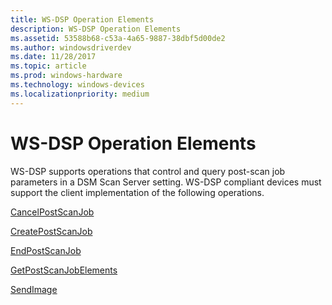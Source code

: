 ```yaml
---
title: WS-DSP Operation Elements
description: WS-DSP Operation Elements
ms.assetid: 53588b68-c53a-4a65-9887-38dbf5d00de2
ms.author: windowsdriverdev
ms.date: 11/28/2017
ms.topic: article
ms.prod: windows-hardware
ms.technology: windows-devices
ms.localizationpriority: medium
---
```


# WS-DSP Operation Elements


WS-DSP supports operations that control and query post-scan job parameters in a DSM Scan Server setting. WS-DSP compliant devices must support the client implementation of the following operations.

[CancelPostScanJob](cancelpostscanjob.md)

[CreatePostScanJob](createpostscanjob.md)

[EndPostScanJob](endpostscanjob.md)

[GetPostScanJobElements](getpostscanjobelements.md)

[SendImage](sendimage.md)

 

 






